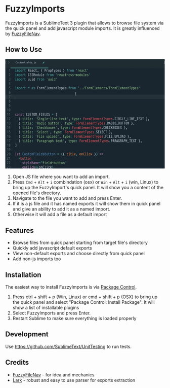 FuzzyImports
============

FuzzyImports is a SublimeText 3 plugin that allows to browse file system via the quick panel and add javascript module imports. It is greatly influenced by [FuzzyFileNav](https://github.com/facelessuser/FuzzyFileNav).

How to Use
----------

!["How to Use"](docs/FuzzyImports.gif?raw=True "How to Use")

1. Open JS file where you want to add an import.
2. Press `Cmd` + `Alt` + `i` combindation (osx) or `Win` + `Alt` + `i` (win, Linux) to bring up the FuzzyImport's quick panel. It will show you a content of the opened file's directory.
3. Navigate to the file you want to add and press Enter.
4. If it is a js file and it has named exports it will show them in quick panel and give an ability to add it as a named import.
5. Otherwise it will add a file as a default import

Features
--------

* Browse files from quick panel starting from target file's directory
* Quickly add javascript default exports
* View non-default exports and choose directly from quick panel
* Add non-js imports too

Installation
------------

The easiest way to install FuzzyImports is via [Package Control](https://packagecontrol.io/).

1. Press ctrl + shift + p (Win, Linux) or cmd + shift + p (OSX) to bring up the quick panel and select "Package Control: Install Package". It will show a list of installable plugins
2. Select FuzzyImports and press Enter.
3. Restart Sublime to make sure everything is loaded properly

Development
-----------

Use https://github.com/SublimeText/UnitTesting to run tests.

Credits
-------

* [FuzzyFileNav](https://github.com/facelessuser/FuzzyFileNav) - for idea and mechanics
* [Lark](https://github.com/erezsh/lark) - robust and easy to use parser for exports extraction
